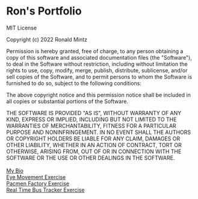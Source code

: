 # Ron's Portfolio

MIT License

Copyright (c) 2022 Ronald Mintz

Permission is hereby granted, free of charge, to any person obtaining a copy
of this software and associated documentation files (the "Software"), to deal
in the Software without restriction, including without limitation the rights
to use, copy, modify, merge, publish, distribute, sublicense, and/or sell
copies of the Software, and to permit persons to whom the Software is
furnished to do so, subject to the following conditions:

The above copyright notice and this permission notice shall be included in all
copies or substantial portions of the Software.

THE SOFTWARE IS PROVIDED "AS IS", WITHOUT WARRANTY OF ANY KIND, EXPRESS OR
IMPLIED, INCLUDING BUT NOT LIMITED TO THE WARRANTIES OF MERCHANTABILITY,
FITNESS FOR A PARTICULAR PURPOSE AND NONINFRINGEMENT. IN NO EVENT SHALL THE
AUTHORS OR COPYRIGHT HOLDERS BE LIABLE FOR ANY CLAIM, DAMAGES OR OTHER
LIABILITY, WHETHER IN AN ACTION OF CONTRACT, TORT OR OTHERWISE, ARISING FROM,
OUT OF OR IN CONNECTION WITH THE SOFTWARE OR THE USE OR OTHER DEALINGS IN THE
SOFTWARE.
<br><br>
<a href="bio.html">My Bio</a>
<br>
<a href="https://github.com/ronmintz/Eye-Exercise">Eye Movement Exercise</a>
<br>
<a href="https://github.com/ronmintz/Pacmen-Factory-Exercise">Pacmen Factory Exercise</a>
<br>
<a href="https://github.com/ronmintz/Real-Time-Bus-Tracker">Real Time Bus Tracker Exercise</a>
